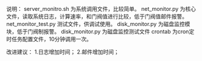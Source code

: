 说明：
server_monitro.sh 为系统调用文件，比较简单。
net_monitor.py 为核心文件，读取系统日志，计算速率，和门阀值进行比较，低于门阀值邮件报警。
net_monitor_test.py 测试文件，供调试使用。
disk_monitor.py 为磁盘监控模块，低于门阀制报警。
disk_monitor.py 为磁盘监控测试文件
crontab  为cron定时任务配置文件，10分钟调用一次。

改进建议：
1.日志增加时间；
2.邮件增加时间；
